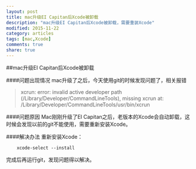 ```yaml
---
layout: post
title: mac升级EI Capitan后Xcode被卸载
description: "mac升级EI Capitan后Xcode被卸载，需要重装Xcode"
modified: 2015-11-22
category: articles
tags: [mac,Xcode]
comments: true
share: true
---
```


##mac升级EI Capitan后Xcode被卸载 

####问题出现情况
mac升级了之后，今天使用git的时候发现问题了，相关报错
>xcrun: error: invalid active developer path (/Library/Developer/CommandLineTools), missing xcrun at: /Library/Developer/CommandLineTools/usr/bin/xcrun

####问题原因
Mac刚刚升级了EI Capitan之后，老版本的Xcode会自动卸载，这时候会发现以前的git不能使用，需要重新安装Xcode。

####解决办法
重新安装Xcode： 

		xcode-select --install

完成后再运行git，发现问题得以解决。


